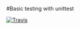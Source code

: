 
#Basic testing with unittest


[![Travis][build-badge]][build]

[build-badge]: https://img.shields.io/travis/Coopermakc/sf-moduleE1/master.png?style=flat-square
[build]: https://travis-ci.org/Coopermakc/sf-moduleE1/